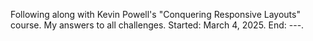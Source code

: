 Following along with Kevin Powell's "Conquering Responsive Layouts" course.
My answers to all challenges.
Started: March 4, 2025.
End: ---.
